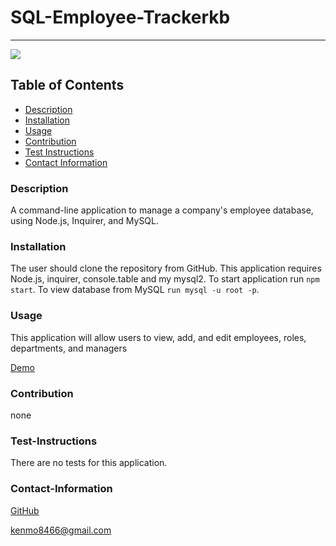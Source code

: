 # SQL-Employee-Trackerkb
----
<a href="https://img.shields.io/badge/License-,Apache2.0,GNU Public v3.0,MIT,Boost Software 1.0,Creative Commons Zero v1.0 Universal,Eclipse Public 2.0,GNU Affero General Public v3.0,GNU General Public v2.0,GNU Lesser General Public v2.1,Mozilla Public 2.0,the Unilicense-brightgreen"><img src="https://img.shields.io/badge/License-MIT-brightgreen"></a>
## Table of Contents
- [Description](#description)
- [Installation](#installation)
- [Usage](#usage)
- [Contribution](#contribution)
- [Test Instructions](#test-instructions)
- [Contact Information](#contact-information)

### Description
A command-line application to manage a company's employee database, using Node.js, Inquirer, and MySQL.


### Installation
The user should clone the repository from GitHub. This application requires Node.js, inquirer, console.table and my mysql2.  To start application run `npm start`. To view database from MySQL `run mysql -u root -p`.
### Usage
This application will allow users to view, add, and edit employees, roles, departments, and managers



[Demo](')


### Contribution
none
### Test-Instructions
There are no tests for this application.
### Contact-Information
[GitHub](https://github.com/kbentley7)

kenmo8466@gmail.com
